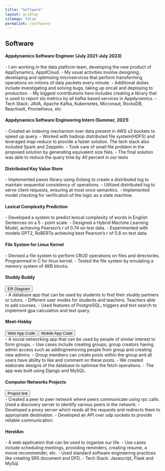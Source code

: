 ```yaml
---
title: "Software"
layout: gridlay
sitemap: false
permalink: /software/
---
```


<style>
img{
  border-radius: 10px;
}
iframe {
  width: 175px;
  display: inline;
  vertical-align:middle;
  <!-- margin-bottom:5px; -->
  <!-- margin-left:5px; -->
  <!-- border: 1px solid red; -->
}
.col-md-3 {
  margin:0;
  padding:0;
  margin-top:10px;
  margin-bottom:10px;
  display:block;
  overflow:hidden;
  text-align:center;
  display: table-cell;
  height: auto;
  float: none;
  background:white;
  border-radius:20px;
  <!-- border: 1px solid black; -->
}
</style>

## Software

<div class="jumbotron">
<div class="row align-items-end">
<div class="col-md-9 col-sm-12">
<h4><b>Appdynamics Software Engineer (July 2021-July 2023)</b></h4>
- I am working in the data platform team, developing the new product of AppDynamics, AppdCloud. 
- My usual activities involve designing, developing and optimising microservices that perform transforming operations on milions of data packets every minute.
- Additional duties include investigating and solving bugs, taking up oncall and deploying to production.
- My biggest contributions here includes creating a library that is used to report slo metrics by all kafka based services in Appdynamics.
- Tech Stack: JAVA, Apache Kafka, Kubernetes, Micronaut, RocksDB, ReactiveX, Prometheus, etc
</div>
</div>
</div>

<div class="jumbotron">
<div class="row align-items-end">
<div class="col-md-9 col-sm-12">
<h4><b>Appdynamics Software Engineering Intern (Summer, 2021)</b></h4>
- Created an indexing mechanism over data present in AWS s3 buckets to speed up query.
- Worked with hadoop distributed file system(HDFS) and leveraged map-reduce to provide a faster
solution. The tech stack also included Spark and Zeppelin. 
- Took care of small file problem in the proposed solution by generating equivalent size files.
- The final solution was able to reduce the query time by 40 percent in our tests
</div>
</div>
</div>

<div class="jumbotron">
<div class="row align-items-end">
<div class="col-md-9 col-sm-12">
<h4><b>Distributed Key Value Store</b></h4>
- Implemented paxos library using Golang to create a distributed log to maintain sequential consistency of operations.
- Utilized distributed log to serve client requests, ensuring at most once semantics.
- Implemented model checking for verification of the logic as a state machine.

</div>
</div>
</div>

<div class="jumbotron">
<div class="row align-items-end">
<div class="col-md-9 col-sm-12">
<h4><b>Lexical Complexity Prediction</b></h4>
- Developed a system to predict lexical complexity of words in English Sentences on a 5 - point scale.
- Designed a Hybrid Machine Learning Model, achieving Pearson’s r of 0.74 on test data.
- Experimented with models GPT2, RoBERTa achieving best Pearson’s r of 0.8 on test data.
</div>
</div>
</div>

<div class="jumbotron">
<div class="row align-items-end">
<div class="col-md-9 col-sm-12">
<h4><b>File System for Linux Kernel</b></h4>
- Devised a file system to perform CRUD operations on files and directories. Programmed in C for linux kernel.
- Tested the file system by emulating a memory system of 4KB blocks.
</div>
</div>
</div>

<div class="jumbotron">
<div class="row align-items-end">
<div class="col-md-9 col-sm-12">
<h4><b>Studdy Buddy</b></h4>
<a href="{{ site.url }}{{ site.baseurl }}/papers/ERDiagram.pdf" target="_blank"><button class="btn btn-danger btn-sm">ER Diagram</button></a>
<br>
- A database app that can be used by students to find their studdy partners or tutors.
- Different user modes for students and teachers. Teachers able to add courses. 
- Used features of PostgreSQL; triggers and text search to implement gpa calculation and text query.

</div>
</div>
</div>

<div class="jumbotron">
<div class="row align-items-end">
<div class="col-md-9 col-sm-12">
<h4><b>Meet-Hobby</b></h4>
<a href="https://github.com/divyang-mittal/Meet-hobby" target="_blank"><button class="btn btn-danger btn-sm">Web App Code</button></a> <a href="https://github.com/divyang-mittal/android-meet-hobby" target="_blank"><button class="btn btn-danger btn-sm">Mobile App Code</button></a>
<br>
- A social networking app that can be used by people of similar interest to form groups.
- Use cases include creating groups, group creators having admin access such as adding/removing people from group and creating new admins. 
- Group members can create posts within the group and all users have ability to like and comment on these posts. 
- We created elaborate designs of the database to optimise the fetch operations. 
- The app was built using Django and MySQL.

</div>
</div>
</div>

<div class="jumbotron">
<div class="row align-items-end">
<div class="col-md-9 col-sm-12">
<h4><b>Computer Networks Projects</b></h4>
<a href="https://github.com/divyang-mittal/Academics/tree/main/sixth%20sem/networks%20lab" target="_blank"><button class="btn btn-danger btn-sm">Project link</button></a> 
<br>
- Created a peer to peer network where peers communicate using rpc calls. Used a discovery server to identify various peers in the network.
- Developed a proxy server which reads all the requests and redirects them to appropriate destination.
- Developed an API over udp sockets to provide reliable communication.

</div>
</div>
</div>

 
<div class="jumbotron">
<div class="row align-items-end">
<div class="col-md-9 col-sm-12">
<h4><b>HereIAm</b></h4>
- A web application that can be used to organise our life.
- Use cases include scheduling meetings, providing reminders, creating resume, a movie recommender, etc.
- Used standard software engineering practices like creating SRS document and DFD.
- Tech Stack: Javascript, Flask and MySql.
</div>
</div>
</div>
